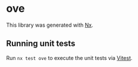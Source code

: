 # ove

This library was generated with [Nx](https://nx.dev).

## Running unit tests

Run `nx test ove` to execute the unit tests via [Vitest](https://vitest.dev/).
